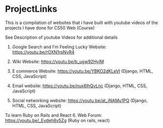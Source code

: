 # ProjectLinks
This is a compilation of websites that i have built with youtube videos of the projects I have done for CS50 Web (Course)

See Description of youtube Videos for additional details 
1. Google Search and I'm Feeling Lucky Website: https://youtu.be/rOXN1rpNyR4

2. Wiki Website: https://youtu.be/b_ugw92HylM 

3. E commerce Website: https://youtu.be/YBKO2dKLeVI (Django, HTML, CSS, JavaScript)

4. Email website: https://youtu.be/nux6lhQvLnc (Django, HTML, CSS, JavaScript)

5. Social networking website: https://youtu.be/at_jNAMu1PQ (Django, HTML, CSS, JavaScript)

To learn Ruby on Rails and React
6. Web Forum: https://youtu.be/_Evdeh8v5Zg (Ruby on rails, react)
